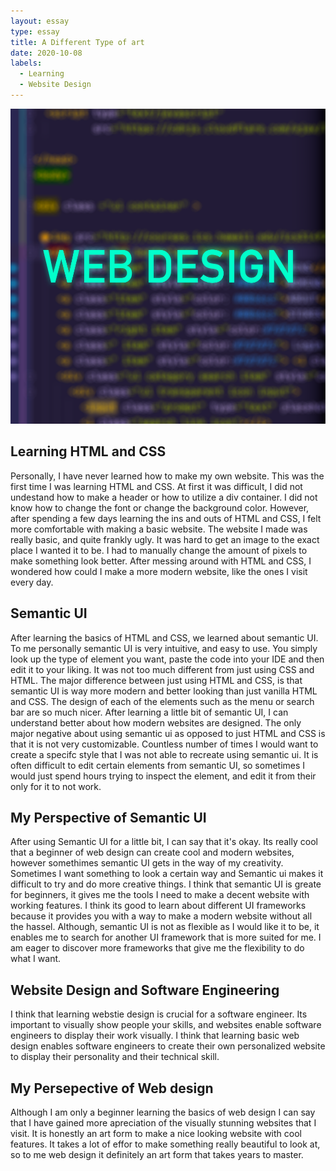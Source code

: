 ```yaml
---
layout: essay
type: essay
title: A Different Type of art   
date: 2020-10-08
labels:
  - Learning
  - Website Design
---
```


<img class="ui centered large image" src="../images/Web design.png">




## Learning HTML and CSS

Personally, I have never learned how to make my own website. This was the first time I was learning HTML and CSS. At first it was difficult, I did not undestand how to make a header or how to utilize a div container. I did not know how to change the font or change the background color. However, after spending a few days learning the ins and outs of HTML and CSS, I felt more comfortable with making a basic website. The website I made was really basic, and quite frankly ugly. It was hard to get an image to the exact place I wanted it to be. I had to manually change the amount of pixels to make something look better. After messing around with HTML and CSS, I wondered how could I make a more modern website, like the ones I visit every day.

## Semantic UI 

After learning the basics of HTML and CSS, we learned about semantic UI. To me personally semantic UI is very intuitive, and easy to use. You simply look up the type of element you want, paste the code into your IDE and then edit it to your liking. It was not too much different from just using CSS and HTML. The major difference between just using HTML and CSS, is that semantic UI is way more modern and better looking than just vanilla HTML and CSS. The design of each of the elements such as the menu or search bar are so much nicer. After learning a little bit of semantic UI, I can understand better about how modern websites are designed. The only major negative about using semantic ui as opposed to just HTML and CSS is that it is not very customizable. Countless number of times I would want to create a specifc style that I was not able to recreate using semantic ui. It is often difficult to edit certain elements from semantic UI, so sometimes I would just spend hours trying to inspect the element, and edit it from their only for it to not work. 

## My Perspective of Semantic UI

After using Semantic UI for a little bit, I can say that it's okay. Its really cool that a beginner of web design can create cool and modern websites, however somethimes semantic UI gets in the way of my creativity. Sometimes I want something to look a certain way and Semantic ui makes it difficult to try and do more creative things. I think that semantic UI is greate for beginners, it gives me the tools I need to make a decent website with working features. I think its good to learn about different UI frameworks because it provides you with a way to make a modern website without all the hassel. Although, semantic UI is not as flexible as I would like it to be, it enables me to search for another UI framework that is more suited for me. I am eager to discover more frameworks that give me the flexibility to do what I want. 

## Website Design and Software Engineering

I think that learning webstie design is crucial for a software engineer. Its important to visually show people your skills, and websites enable software engineers to display their work visually. I think that learning basic web design enables software engineers to create their own personalized website to display their personality and their technical skill. 

## My Persepective of Web design

Although I am only a beginner learning the basics of web design I can say that I have gained more apreciation of the visually stunning websites that I visit. It is honestly an art form to make a nice looking website with cool features. It takes a lot of effor to make something really beautiful to look at, so to me web design it definitely an art form that takes years to master. 


